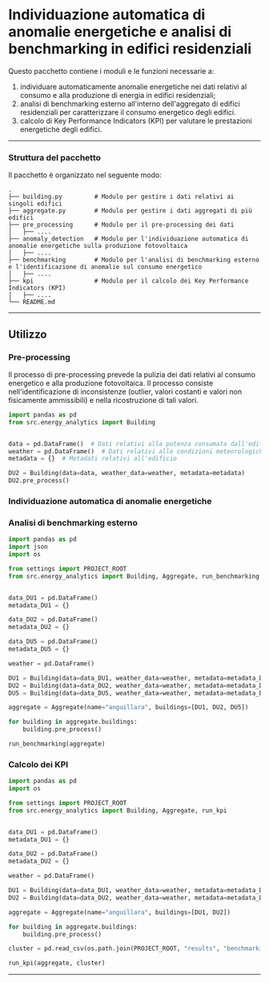 # Individuazione automatica di anomalie energetiche e analisi di benchmarking in edifici residenziali

Questo pacchetto contiene i moduli e le funzioni necessarie a:
1. individuare automaticamente anomalie energetiche nei dati relativi al consumo e alla produzione di energia in edifici residenziali;
2. analisi di benchmarking esterno all'interno dell'aggregato di edifici residenziali per caratterizzare il consumo energetico degli edifici.
3. calcolo di Key Performance Indicators (KPI) per valutare le prestazioni energetiche degli edifici.

---

### Struttura del pacchetto

Il pacchetto è organizzato nel seguente modo:

```plaintext
.
├── building.py         # Modulo per gestire i dati relativi ai singoli edifici
├── aggregate.py        # Modulo per gestire i dati aggregati di più edifici
├── pre_processing      # Modulo per il pre-processing dei dati
│   ├── ....
├── anomaly_detection   # Modulo per l'individuazione automatica di anomalie energetiche sulla produzione fotovoltaica
│   ├── ....
├── benchmarking        # Modulo per l'analisi di benchmarking esterno e l'identificazione di anomalie sul consumo energetico
│   ├── ....
├── kpi                 # Modulo per il calcolo dei Key Performance Indicators (KPI)
│   ├── ....
└── README.md
```

---

## Utilizzo

### Pre-processing

Il processo di pre-processing prevede la pulizia dei dati relativi al consumo energetico e alla produzione fotovoltaica. Il processo consiste nell'identificazione di inconsistenze (outlier, valori costanti e valori non fisicamente ammissibili) e nella ricostruzione di tali valori.

```python
import pandas as pd
from src.energy_analytics import Building


data = pd.DataFrame()  # Dati relativi alla potenza consumata dall'edificio
weather = pd.DataFrame()  # Dati relativi alle condizioni meteorologiche
metadata = {}  # Metadati relativi all'edificio

DU2 = Building(data=data, weather_data=weather, metadata=metadata)
DU2.pre_process()
```

### Individuazione automatica di anomalie energetiche

### Analisi di benchmarking esterno
```python
import pandas as pd
import json
import os

from settings import PROJECT_ROOT
from src.energy_analytics import Building, Aggregate, run_benchmarking


data_DU1 = pd.DataFrame()
metadata_DU1 = {}

data_DU2 = pd.DataFrame()
metadata_DU2 = {}

data_DU5 = pd.DataFrame()
metadata_DU5 = {}

weather = pd.DataFrame()

DU1 = Building(data=data_DU1, weather_data=weather, metadata=metadata_DU1)
DU2 = Building(data=data_DU2, weather_data=weather, metadata=metadata_DU2)
DU5 = Building(data=data_DU5, weather_data=weather, metadata=metadata_DU5)

aggregate = Aggregate(name="anguillara", buildings=[DU1, DU2, DU5])

for building in aggregate.buildings:
    building.pre_process()

run_benchmarking(aggregate)


```
### Calcolo dei KPI

```python
import pandas as pd
import os

from settings import PROJECT_ROOT
from src.energy_analytics import Building, Aggregate, run_kpi


data_DU1 = pd.DataFrame()
metadata_DU1 = {}

data_DU2 = pd.DataFrame()
metadata_DU2 = {}

weather = pd.DataFrame()

DU1 = Building(data=data_DU1, weather_data=weather, metadata=metadata_DU1)
DU2 = Building(data=data_DU2, weather_data=weather, metadata=metadata_DU2)

aggregate = Aggregate(name="anguillara", buildings=[DU1, DU2])

for building in aggregate.buildings:
    building.pre_process()

cluster = pd.read_csv(os.path.join(PROJECT_ROOT, "results", "benchmarking", "cluster_anguillara.csv"))

run_kpi(aggregate, cluster)
```

---
